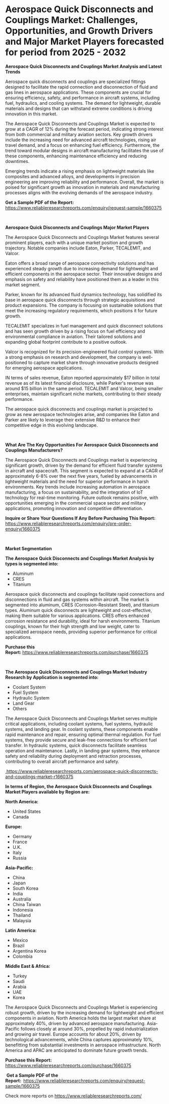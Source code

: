 <p><h1>Aerospace Quick Disconnects and Couplings Market: Challenges, Opportunities, and Growth Drivers and Major Market Players forecasted for period from 2025 - 2032</h1></p><p><strong>Aerospace Quick Disconnects and Couplings Market Analysis and Latest Trends</strong></p>
<p><p>Aerospace quick disconnects and couplings are specialized fittings designed to facilitate the rapid connection and disconnection of fluid and gas lines in aerospace applications. These components are crucial for ensuring efficiency, safety, and performance in aircraft systems, including fuel, hydraulics, and cooling systems. The demand for lightweight, durable materials and designs that can withstand extreme conditions is driving innovation in this market.</p><p>The Aerospace Quick Disconnects and Couplings Market is expected to grow at a CAGR of 12% during the forecast period, indicating strong interest from both commercial and military aviation sectors. Key growth drivers include the increasing need for advanced aircraft technologies, rising air travel demand, and a focus on enhancing fuel efficiency. Furthermore, the trend toward modular designs in aircraft manufacturing facilitates the use of these components, enhancing maintenance efficiency and reducing downtimes.</p><p>Emerging trends indicate a rising emphasis on lightweight materials like composites and advanced alloys, and developments in precision engineering are improving reliability and performance. Overall, the market is poised for significant growth as innovation in materials and manufacturing processes aligns with the evolving demands of the aerospace industry.</p></p>
<p><strong>Get a Sample PDF of the Report:&nbsp;</strong> <a href="https://www.reliableresearchreports.com/enquiry/request-sample/1660375?utm_campaign=3250&utm_medium=2&utm_source=Github&utm_content=ia&utm_term=29032025&utm_id=aerospace-quick-disconnects-and-couplings">https://www.reliableresearchreports.com/enquiry/request-sample/1660375</a></p>
<p>&nbsp;</p>
<p><strong>Aerospace Quick Disconnects and Couplings Major Market Players</strong></p>
<p><p>The Aerospace Quick Disconnects and Couplings Market features several prominent players, each with a unique market position and growth trajectory. Notable companies include Eaton, Parker, TECALEMIT, and Valcor.</p><p>Eaton offers a broad range of aerospace connectivity solutions and has experienced steady growth due to increasing demand for lightweight and efficient components in the aerospace sector. Their innovative designs and emphasis on safety and reliability have positioned them as a leader in this market segment.</p><p>Parker, known for its advanced fluid dynamics technology, has solidified its base in aerospace quick disconnects through strategic acquisitions and product expansions. The company is focusing on sustainable solutions that meet the increasing regulatory requirements, which positions it for future growth.</p><p>TECALEMIT specializes in fuel management and quick disconnect solutions and has seen growth driven by a rising focus on fuel efficiency and environmental compliance in aviation. Their tailored solutions and expanding global footprint contribute to a positive outlook.</p><p>Valcor is recognized for its precision-engineered fluid control systems. With a strong emphasis on research and development, the company is well-positioned to capture market share through innovative products designed for emerging aerospace applications. </p><p>IN terms of sales revenue, Eaton reported approximately $17 billion in total revenue as of its latest financial disclosure, while Parker's revenue was around $15 billion in the same period. TECALEMIT and Valcor, being smaller enterprises, maintain significant niche markets, contributing to their steady performance.</p><p>The aerospace quick disconnects and couplings market is projected to grow as new aerospace technologies arise, and companies like Eaton and Parker are likely to leverage their extensive R&D to enhance their competitive edge in this evolving landscape.</p></p>
<p>&nbsp;</p>
<p><strong>What Are The Key Opportunities For Aerospace Quick Disconnects and Couplings Manufacturers?</strong></p>
<p><p>The Aerospace Quick Disconnects and Couplings market is experiencing significant growth, driven by the demand for efficient fluid transfer systems in aircraft and spacecraft. This segment is expected to expand at a CAGR of approximately 6-8% over the next five years, fueled by advancements in lightweight materials and the need for superior performance in harsh environments. Key trends include increasing automation in aerospace manufacturing, a focus on sustainability, and the integration of IoT technology for real-time monitoring. Future outlook remains positive, with opportunities emerging in the commercial space sector and military applications, promoting innovation and competitive differentiation.</p></p>
<p><strong>Inquire or Share Your Questions If Any Before Purchasing This Report:</strong> <a href="https://www.reliableresearchreports.com/enquiry/pre-order-enquiry/1660375?utm_campaign=3250&utm_medium=2&utm_source=Github&utm_content=ia&utm_term=29032025&utm_id=aerospace-quick-disconnects-and-couplings">https://www.reliableresearchreports.com/enquiry/pre-order-enquiry/1660375</a></p>
<p>&nbsp;</p>
<p><strong>Market Segmentation</strong></p>
<p><strong>The Aerospace Quick Disconnects and Couplings Market Analysis by types is segmented into:</strong></p>
<p><ul><li>Aluminum</li><li>CRES</li><li>Titanium</li></ul></p>
<p><p>Aerospace quick disconnects and couplings facilitate rapid connections and disconnections in fluid and gas systems within aircraft. The market is segmented into aluminum, CRES (Corrosion-Resistant Steel), and titanium types. Aluminum quick disconnects are lightweight and cost-effective, making them suitable for various applications. CRES offers enhanced corrosion resistance and durability, ideal for harsh environments. Titanium couplings, known for their high strength and low weight, cater to specialized aerospace needs, providing superior performance for critical applications.</p></p>
<p><strong>Purchase this Report:&nbsp;</strong><a href="https://www.reliableresearchreports.com/purchase/1660375?utm_campaign=3250&utm_medium=2&utm_source=Github&utm_content=ia&utm_term=29032025&utm_id=aerospace-quick-disconnects-and-couplings">https://www.reliableresearchreports.com/purchase/1660375</a></p>
<p>&nbsp;</p>
<p><strong>The Aerospace Quick Disconnects and Couplings Market Industry Research by Application is segmented into:</strong></p>
<p><ul><li>Coolant System</li><li>Fuel System</li><li>Hydraulic System</li><li>Land Gear</li><li>Others</li></ul></p>
<p><p>The Aerospace Quick Disconnects and Couplings Market serves multiple critical applications, including coolant systems, fuel systems, hydraulic systems, and landing gear. In coolant systems, these components enable rapid maintenance and repair, ensuring optimal thermal regulation. For fuel systems, they provide secure and leak-free connections for efficient fuel transfer. In hydraulic systems, quick disconnects facilitate seamless operation and maintenance. Lastly, in landing gear systems, they enhance safety and reliability during deployment and retraction processes, contributing to overall aircraft performance and safety.</p></p>
<p><a href="https://www.reliableresearchreports.com/aerospace-quick-disconnects-and-couplings-market-r1660375?utm_campaign=3250&utm_medium=2&utm_source=Github&utm_content=ia&utm_term=29032025&utm_id=aerospace-quick-disconnects-and-couplings">&nbsp;https://www.reliableresearchreports.com/aerospace-quick-disconnects-and-couplings-market-r1660375</a></p>
<p><strong>In terms of Region, the Aerospace Quick Disconnects and Couplings Market Players available by Region are:</strong></p>
<p>
    <p> <strong> North America: </strong>
        <ul>
            <li>United States</li>
            <li>Canada</li>
        </ul>
        </p> 
    <p> <strong> Europe: </strong>
        <ul>
            <li>Germany</li>
            <li>France</li>
            <li>U.K.</li>
            <li>Italy</li>
            <li>Russia</li>
        </ul>
        </p> 
    <p> <strong> Asia-Pacific: </strong>
        <ul>
            <li>China</li>
            <li>Japan</li>
            <li>South Korea</li>
            <li>India</li>
            <li>Australia</li>
            <li>China Taiwan</li>
            <li>Indonesia</li>
            <li>Thailand</li>
            <li>Malaysia</li>
        </ul>
        </p> 
    <p> <strong> Latin America: </strong>
        <ul>
            <li>Mexico</li>
            <li>Brazil</li>
            <li>Argentina Korea</li>
            <li>Colombia</li>
        </ul>
        </p> 
    <p> <strong> Middle East & Africa: </strong>
        <ul>
            <li>Turkey</li>
            <li>Saudi</li>
            <li>Arabia</li>
            <li>UAE</li>
            <li>Korea</li>
        </ul>
    </p>
    </p>
<p><p>The Aerospace Quick Disconnects and Couplings Market is experiencing robust growth, driven by the increasing demand for lightweight and efficient components in aviation. North America holds the largest market share at approximately 40%, driven by advanced aerospace manufacturing. Asia-Pacific follows closely at around 30%, propelled by rapid industrialization and growing air travel. Europe accounts for about 20%, driven by technological advancements, while China captures approximately 10%, benefitting from substantial investments in aerospace infrastructure. North America and APAC are anticipated to dominate future growth trends.</p></p>
<p><strong>Purchase this Report: </strong><a href="https://www.reliableresearchreports.com/purchase/1660375?utm_campaign=3250&utm_medium=2&utm_source=Github&utm_content=ia&utm_term=29032025&utm_id=aerospace-quick-disconnects-and-couplings">https://www.reliableresearchreports.com/purchase/1660375</a></p>
<p>&nbsp;<strong>Get a Sample PDF of the Report:&nbsp;&nbsp;</strong><a href="https://www.reliableresearchreports.com/enquiry/request-sample/1660375?utm_campaign=3250&utm_medium=2&utm_source=Github&utm_content=ia&utm_term=29032025&utm_id=aerospace-quick-disconnects-and-couplings">https://www.reliableresearchreports.com/enquiry/request-sample/1660375</a></p>
<p><strong></strong></p>
<p>Check more reports on <a href="https://www.reliableresearchreports.com/?utm_campaign=3250&utm_medium=2&utm_source=Github&utm_content=ia&utm_term=29032025&utm_id=aerospace-quick-disconnects-and-couplings">https://www.reliableresearchreports.com/</a></p>